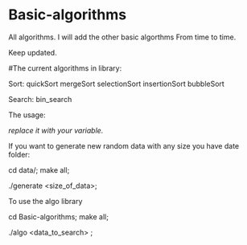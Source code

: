 # Basic-algorithms

All algorithms.       I will add the other basic algorthms From time to time.

Keep updated.


#The current algorithms in library:

Sort:   quickSort   mergeSort    selectionSort   insertionSort    bubbleSort

Search:  bin_search

The usage:

<var> replace it with your variable.

If you want to generate new random data with any size you have date folder:

cd data/;    make all;

./generate <size_of_data>;

To use the algo library

cd Basic-algorithms;   make all;

./algo <data_to_search> ;
